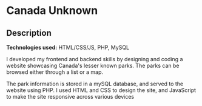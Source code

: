 # Canada Unknown
## Description
**Technologies used:** HTML/CSS/JS, PHP, MySQL

I developed my frontend and backend skills by designing and coding a website showcasing Canada's lesser known parks. The parks can be browsed either through a list or a map.

The park information is stored in a mySQL database, and served to the website using PHP. I used HTML and CSS to design the site, and JavaScript to make the site responsive across various devices
